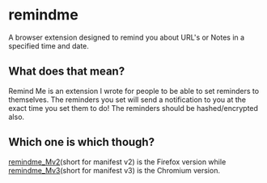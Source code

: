 # remindme
A browser extension designed to remind you about URL's or Notes in a specified time and date.

## What does that mean?
Remind Me is an extension I wrote for people to be able to set reminders to themselves. The reminders you set will send a notification to you at the exact time you set them to do! The reminders should be hashed/encrypted also.

## Which one is which though?
[remindme_Mv2](https://github.com/Pwissh/remindme/tree/main/remindme_Mv2)(short for manifest v2) is the Firefox version while [remindme_Mv3](https://github.com/Pwissh/remindme/tree/main/remindme_Mv3)(short for manifest v3) is the Chromium version.

